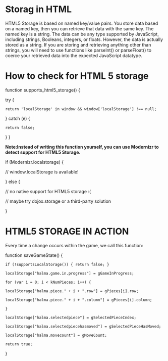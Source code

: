 # Storag in HTML
HTML5 Storage is based on named key/value pairs. You store data based on a named key, then you can retrieve that data with the same key. The named key is a string. The data can be any type supported by JavaScript, including strings, Booleans, integers, or floats. However, the data is actually stored as a string. If you are storing and retrieving anything other than strings, you will need to use functions like parseInt() or parseFloat() to coerce your retrieved data into the expected JavaScript datatype.

# How to check for HTML 5 storage
function supports_html5_storage() {

  try {

    return 'localStorage' in window && window['localStorage'] !== null;

  } catch (e) {

    return false;

  }
}

**Note:Instead of writing this function yourself, you can use Modernizr to detect support for HTML5 Storage.**

if (Modernizr.localstorage) {

  // window.localStorage is available!

} else {

  // no native support for HTML5 storage :(

  // maybe try dojox.storage or a third-party solution

}

# HTML5 STORAGE IN ACTION

Every time a change occurs within the game, we call this function:

function saveGameState() {

    if (!supportsLocalStorage()) { return false; }

    localStorage["halma.game.in.progress"] = gGameInProgress;

    for (var i = 0; i < kNumPieces; i++) {

	localStorage["halma.piece." + i + ".row"] = gPieces[i].row;

	localStorage["halma.piece." + i + ".column"] = gPieces[i].column;

    }

    localStorage["halma.selectedpiece"] = gSelectedPieceIndex;

    localStorage["halma.selectedpiecehasmoved"] = gSelectedPieceHasMoved;

    localStorage["halma.movecount"] = gMoveCount;

    return true;

}


